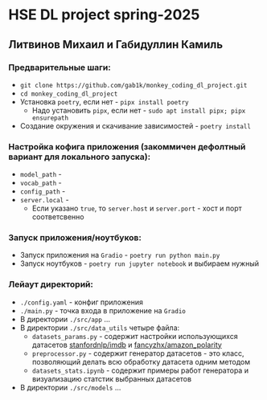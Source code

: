 # HSE DL project spring-2025
## Литвинов Михаил и Габидуллин Камиль

### Предварительные шаги:
- `git clone https://github.com/gab1k/monkey_coding_dl_project.git`
- `cd monkey_coding_dl_project`
- Установка `poetry`, если нет - `pipx install poetry`
  - Надо установить `pipx`, если нет - `sudo apt install pipx; pipx ensurepath`
- Создание окружения и скачивание зависимостей - `poetry install`

### Настройка кофига приложения (закоммичен дефолтный вариант для локального запуска):
- `model_path` - 
- `vocab_path` -
- `config_path` -
- `server.local` - 
  - Если указано `true`, то `server.host` и `server.port` - хост и порт соответсвенно

### Запуск приложения/ноутбуков:
- Запуск приложения на `Gradio` - `poetry run python main.py`
- Запуск ноутбуков - `poetry run jupyter notebook` и выбираем нужный

### Лейаут директорий:
- `./config.yaml` - конфиг приложения
- `./main.py` - точка входа в приложение на `Gradio`
- В директории `./src/app` ...
- В директории `./src/data_utils` четыре файла:
  - `datasets_params.py` - содержит настройки использующихся датасетов [stanfordnlp/imdb](https://huggingface.co/datasets/stanfordnlp/imdb) и [fancyzhx/amazon_polarity](https://huggingface.co/datasets/fancyzhx/amazon_polarity)
  - `preprocessor.py` - содержит генератор датасетов - это класс, позволяющий делать всю обработку датасета одним методом
  - `datasets_stats.ipynb` - содержит примеры работ генератора и визуализацию статстик выбранных датасетов
- В директории `./src/models` ...
